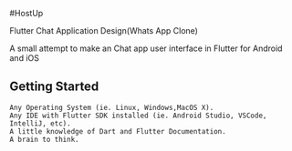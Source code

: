 #HostUp

Flutter Chat Application Design(Whats App Clone)

A small attempt to make an Chat app user interface in Flutter for Android and iOS

## Getting Started

    Any Operating System (ie. Linux, Windows,MacOS X).
    Any IDE with Flutter SDK installed (ie. Android Studio, VSCode, IntelliJ, etc).
    A little knowledge of Dart and Flutter Documentation.
    A brain to think.
